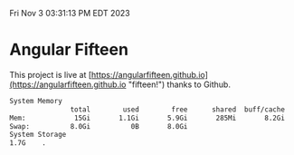 Fri Nov  3 03:31:13 PM EDT 2023

# Angular Fifteen


This project is live at [https://angularfifteen.github.io](https://angularfifteen.github.io "fifteen!") thanks to Github.

```bash
System Memory
               total        used        free      shared  buff/cache   available
Mem:            15Gi       1.1Gi       5.9Gi       285Mi       8.2Gi        13Gi
Swap:          8.0Gi          0B       8.0Gi
System Storage
1.7G	.
